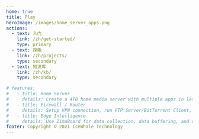 ```yaml
---
home: true
title: Play
heroImage: /images/home_server_apps.png
actions:
  - text: 入门
    link: /zh/get-started/
    type: primary
  - text: 探索
    link: /zh/projects/
    type: secondary
  - text: 知识库
    link: /zh/kb/
    type: secondary

# features:
#   - title: Home Server
#     details: Create a 4TB home media server with multiple apps in less than 10 minutes. No subscription fee, 24 hours online, easy to access.
#   - title: Firewall / Router
#     details: Setup VPN connection, run FTP Server/BitTorrent Client, perform Traffic-Shaping and QoS, or even set up a private access to your office.
#   - title: Edge Intelligence
#     details: Use ZimaBoard for data collection, data buffering, and data preprocessing to provide accurate on-site IoT data for your cloud or server.
footer: Copyright © 2021 IceWhale Technology
---
```


